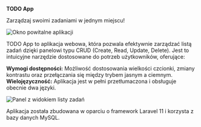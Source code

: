 <strong>TODO App</strong>

Zarządzaj swoimi zadaniami w jednym miejscu!

<img src="https://github.com/1andrew1/todo/tree/main/public/img/todo-app-home.png" alt="Okno powitalne aplikacji"></a>

TODO App to aplikacja webowa, która pozwala efektywnie zarządzać listą zadań dzięki panelowi typu CRUD (Create, Read, Update, Delete). Jest to intuicyjne narzędzie dostosowane do potrzeb użytkowników, oferujące:

<strong>Wymogi dostępności:</strong>
Możliwość dostosowania wielkości czcionki, zmiany kontrastu oraz przełączania się między trybem jasnym a ciemnym.
<strong>Wielojęzyczność:</strong>
Aplikacja jest w pełni przetłumaczona i obsługuje obecnie dwa języki.

<img src="https://github.com/1andrew1/todo/tree/main/public/img/todo-app-tasks.png" alt="Panel z widokiem listy zadań"></a>

Aplikacja została zbudowana w oparciu o framework Laravel 11 i korzysta z bazy danych MySQL.